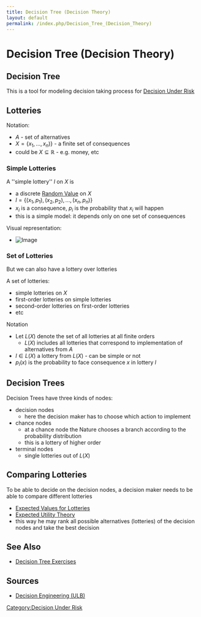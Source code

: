 ```yaml
---
title: Decision Tree (Decision Theory)
layout: default
permalink: /index.php/Decision_Tree_(Decision_Theory)
---
```


# Decision Tree (Decision Theory)

## Decision Tree
This is a tool for modeling decision taking process for [Decision Under Risk](Decision_Under_Risk)


## Lotteries
Notation:
- $A$ - set of alternatives
- $X = \{x_1, ..., x_n)\}$ - a finite set of consequences
- could be $X \subseteq \mathbb{R}$ - e.g. money, etc


### Simple Lotteries
A ''simple lottery'' $l$ on $X$ is
- a discrete [Random Value](Random_Value) on $X$
- $l = \{(x_1, p_1), (x_2, p_2), ..., (x_n, p_n) \}$
- $x_i$ is a consequence, $p_i$ is the probability that $x_i$ will happen
- this is a simple model: it depends only on one set of consequences 


Visual representation:
- <img src="https://raw.github.com/alexeygrigorev/wiki-figures/master/ulb/de/ru/simple-lottery.png" alt="Image">


### Set of Lotteries
But we can also have a lottery over lotteries 

A set of lotteries:
- simple lotteries on $X$
- first-order lotteries on simple lotteries
- second-order lotteries on first-order lotteries 
- etc

Notation
- Let $L(X)$ denote the set of all lotteries at all finite orders 
  - $L(X)$ includes all lotteries that correspond to implementation of alternatives from $A$
- $l \in L(X)$ a lottery from $L(X)$ - can be simple or not
- $p_l(x)$ is the probability to face consequence $x$ in lottery $l$ 



## Decision Trees
Decision Trees have three kinds of nodes:
- decision nodes
  - here the decision maker has to choose which action to implement
- chance nodes 
  - at a chance node the Nature chooses a branch according to the probability distribution 
  - this is a lottery of higher order
- terminal nodes 
  - single lotteries out of $L(X)$


## Comparing Lotteries
To be able to decide on the decision nodes, a decision maker needs to be able to compare different lotteries 
- [Expected Values for Lotteries](Expected_Values_for_Lotteries)
- [Expected Utility Theory](Expected_Utility_Theory)
- this way he may rank all possible alternatives (lotteries) of the decision nodes and take the best decision


## See Also
- [Decision Tree Exercises](Decision_Tree_Exercises)

## Sources
- [Decision Engineering (ULB)](Decision_Engineering_(ULB))

[Category:Decision Under Risk](Category_Decision_Under_Risk)